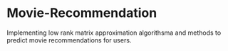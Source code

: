 # Movie-Recommendation
Implementing low rank matrix approximation algorithsma and methods to predict movie recommendations for users. 
